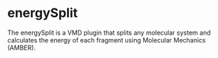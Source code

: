 # energySplit
The energySplit is a VMD plugin that splits any molecular system and calculates the energy of each fragment using Molecular Mechanics (AMBER).
